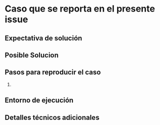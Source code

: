 # Caso que se reporta en el presente issue
<!--- Proporcione una simple introducción del problema o propuesta de mejora del caso que está reportando. -->

## Expectativa de solución
<!--- ¿Cuál es la espectativa sobre el caso reportado? -->

## Posible Solucion
<!--- No es obligatoria esta sección, solamente si cuenta con una propuesta, proporciónela a continuación. -->

## Pasos para reproducir el caso
<!--- Brinde una lista del circuito del problema o propuesta de mejora. -->
1. 

## Entorno de ejecución
<!--- Explique en las siguientes líneas, con capturas de pantalla si es necesario, cuál es el entorno que debe intentar reproducir o simular el encargado de solucionar el presente caso. -->

## Detalles técnicos adicionales
<!--- Proporcione una descripción técnica del suceso o de la propuesta. -->

<!--- Se puede asignar en este momento o mas adelante la o las personas encargadas para el análisis y desarrollo de la solución. Se puede etiquetar el tipo de problema o propuesta de mejora que se está reportando. Si existe un proyecto relacionado, por favor asígnelo. Si se relaciona con un objetivo existente, también puede referenciarlo ahora. -->